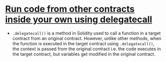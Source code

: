 # [Run code from other contracts inside your own using delegatecall](https://learnweb3.io/degrees/ethereum-developer-degree/senior/run-code-from-other-contracts-inside-your-own-using-delegatecall/)
- ``.delegatecall()`` is a method in Solidity used to call a function in a target contract from an original contract. However, unlike other methods, when the function is executed in the target contract using ``.delegatecall()``, the context is passed from the original contract i.e. the code executes in the target contract, but variables get modified in the original contract.


